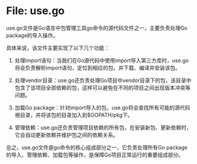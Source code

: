 # File: use.go

use.go文件是Go语言中包管理工具go命令的源代码文件之一，主要负责处理Go package的导入操作。

具体来说，该文件主要实现了以下几个功能：

1. 处理import语句：当我们在Go源代码中使用import导入第三方库时，use.go将会负责解析import语句，定位到相应的包，并下载、编译并安装该包。

2. 处理vendor目录：use.go还负责处理Go项目中vendor目录下的包，该目录中包含了该项目全部依赖的包，这样可以避免在不同的项目之间出现版本冲突等问题。

3. 加载Go package：针对import导入的包，use.go将会查找所有可能的源代码根目录，并将该包的目录加入到$GOPATH/pkg下。

4. 管理依赖：use.go还负责管理项目依赖的所有包，在安装新包、更新依赖时，它会自动更新依赖并维护包之间的依赖关系。

总之，use.go文件是go命令的核心组成部分之一，它负责处理所有Go package的导入、管理依赖、加载包等操作，是保障Go项目正常运行的重要组成部分。

